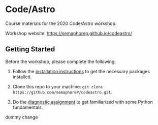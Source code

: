 # Code/Astro
Course materials for the 2020 Code/Astro workshop. 

Workshop website: https://semaphorep.github.io/codeastro/

## Getting Started

Before the workshop, please complete the following:

1. Follow the [installation instructions](https://github.com/semaphoreP/codeastro/blob/master/Day0/INSTALL.md) to get the necessary packages installed. 

2. Clone this repo to your machine: `git clone https://github.com/semaphoreP/codeastro.git`.

3. Do the [diagnostic assignment](https://github.com/semaphoreP/codeastro/blob/master/Day0/diagnostic.ipynb) to get familiarized with some Python fundamentals. 

dummy change
